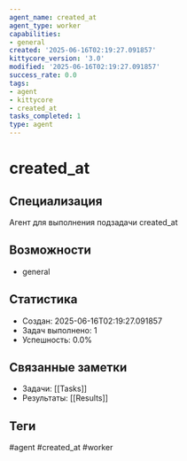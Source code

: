 ```yaml
---
agent_name: created_at
agent_type: worker
capabilities:
- general
created: '2025-06-16T02:19:27.091857'
kittycore_version: '3.0'
modified: '2025-06-16T02:19:27.091857'
success_rate: 0.0
tags:
- agent
- kittycore
- created_at
tasks_completed: 1
type: agent
---
```


# created_at

## Специализация
Агент для выполнения подзадачи created_at

## Возможности
- general

## Статистика
- Создан: 2025-06-16T02:19:27.091857
- Задач выполнено: 1
- Успешность: 0.0%

## Связанные заметки
- Задачи: [[Tasks]]
- Результаты: [[Results]]

## Теги
#agent #created_at #worker
